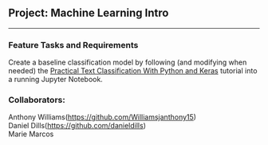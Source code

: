 ## Project: Machine Learning Intro

---

### Feature Tasks and Requirements
Create a baseline classification model by following (and modifying when needed) the [Practical Text Classification With Python and Keras](https://realpython.com/python-keras-text-classification/) tutorial into a running Jupyter Notebook.

### Collaborators:
Anthony Williams(https://github.com/Williamsjanthony15)  
Daniel Dills(https://github.com/danieldills)  
Marie Marcos  
